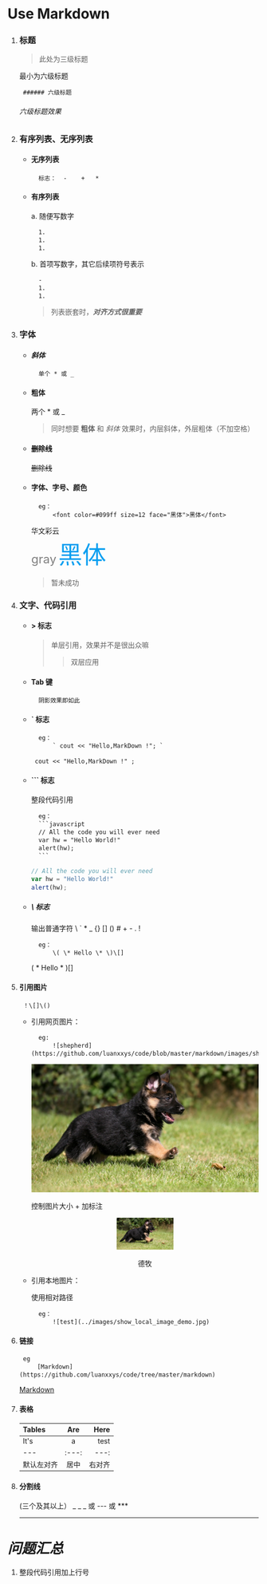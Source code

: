# Use Markdown

1. ### 标题
	> 此处为三级标题

	最小为六级标题

		###### 六级标题

	###### 六级标题效果

1. ### 有序列表、无序列表

	+ #### 无序列表

			标志：  -    +   *

	+ #### 有序列表

		a. 随便写数字

			1.
			1.
			1.

		b. 首项写数字，其它后续项符号表示

			-
			1.
			1.

		> 列表嵌套时，**_对齐方式很重要_**

1. ### 字体

	+ #### *斜体*

			单个 * 或 _

	+ #### __粗体__

		两个 * 或 _
		> 同时想要 **粗体** 和 *斜体* 效果时，内层斜体，外层粗体（不加空格）

	+ #### ~~删除线~~

		~~删除线~~

	+ #### 字体、字号、颜色

			eg：
				<font color=#099ff size=12 face="黑体">黑体</font>

		<font face="STCAIYUN">华文彩云</font>  
		<font color="gray" size="5">gray</font>
		<font color="#099ff" size="12" face="黑体">黑体</font>

		> 暂未成功

1. ### 文字、代码引用

	+ #### \> 标志

		> 单层引用，效果并不是很出众嘛
		>> 双层应用

	+ #### Tab 键

			阴影效果即如此

    + #### \` 标志

			eg：
				` cout << "Hello,MarkDown !"; `   

    	` cout << "Hello,MarkDown !" ;`

	+ #### ``` 标志

		整段代码引用

			eg：
			```javascript
			// All the code you will ever need
			var hw = "Hello World!"
			alert(hw);
			```

		```javascript
		// All the code you will ever need
		var hw = "Hello World!"
		alert(hw);
		```

	+ ##### \ 标志

		输出普通字符 \ ` * _ {} [] () # + - . !

			eg：
				\( \* Hello \* \)\[]

		\( \* Hello \* \)\[]

1. #### 引用图片

		！\[]\()

	+ 引用网页图片：

			eg:
				![shepherd](https://github.com/luanxxys/code/blob/master/markdown/images/show_local_image_demo.jpg)        
		![shepherd](https://github.com/luanxxys/code/blob/master/markdown/images/show_local_image_demo.jpg)

		控制图片大小 + 加标注

		<center>

		<img src="https://github.com/luanxxys/code/blob/master/markdown/images/show_local_image_demo.jpg" width="25%" height="25%" />

		德牧

		</center>

	+ 引用本地图片：

		使用相对路径

			eg：
				![test](../images/show_local_image_demo.jpg)

1. #### 链接

	[]()

		eg
			[Markdown](https://github.com/luanxxys/code/tree/master/markdown)

	[Markdown](https://github.com/luanxxys/code/tree/master/markdown)

1. #### 表格

	Tables | Are | Here
	-----|:-----:|-----:
	It's | a | test
	--- |:---:|---:
	默认左对齐 | 居中 | 右对齐

1. #### 分割线

	(三个及其以上） _ _ _ 或 --- 或 ***

	***

# *问题汇总*

1. 整段代码引用加上行号
